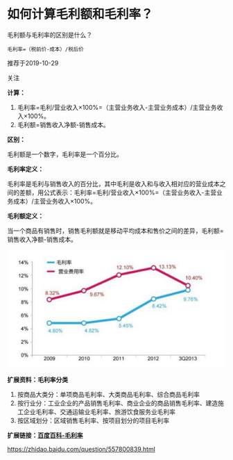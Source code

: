 

# 如何计算毛利额和毛利率？

毛利额与毛利率的区别是什么？

```
毛利率=（税前价-成本）/税后价
```


推荐于2019-10-29

关注

**计算：**

1. 毛利率=毛利/营业收入×100%=（主营业务收入-主营业务成本）/主营业务收入×100%。
2. 毛利额=销售收入净额-销售成本。

**区别：**

毛利额是一个数字，毛利率是一个百分比。

**毛利率定义：**

毛利率是毛利与销售收入的百分比，其中毛利是收入和与收入相对应的营业成本之间的差额，用公式表示：毛利率=毛利/营业收入×100%=（主营业务收入-主营业务成本）/主营业务收入×100%。

**毛利额定义：**

当一个商品有销售时，销售毛利额就是移动平均成本和售价之间的差异，毛利额=销售收入净额-销售成本。

[![img](image-202007281032/7acb0a46f21fbe097d24d40866600c338744adb7.png)](https://iknow-pic.cdn.bcebos.com/7acb0a46f21fbe097d24d40866600c338744adb7)

**扩展资料：毛利率分类**

1. 按商品大类分：单项商品毛利率、大类商品毛利率、综合商品毛利率
2. 按行业分：工业企业的产品销售毛利率、商业企业的商品销售毛利率、建造施工企业毛利率、交通运输业毛利率、旅游饮食服务业毛利率
3. 按区域划分：区域销售毛利率、按项目划分的项目毛利率

**扩展链接：[百度百科-毛利率](https://baike.baidu.com/item/毛利率/90583?fr=aladdin)**





https://zhidao.baidu.com/question/557800839.html